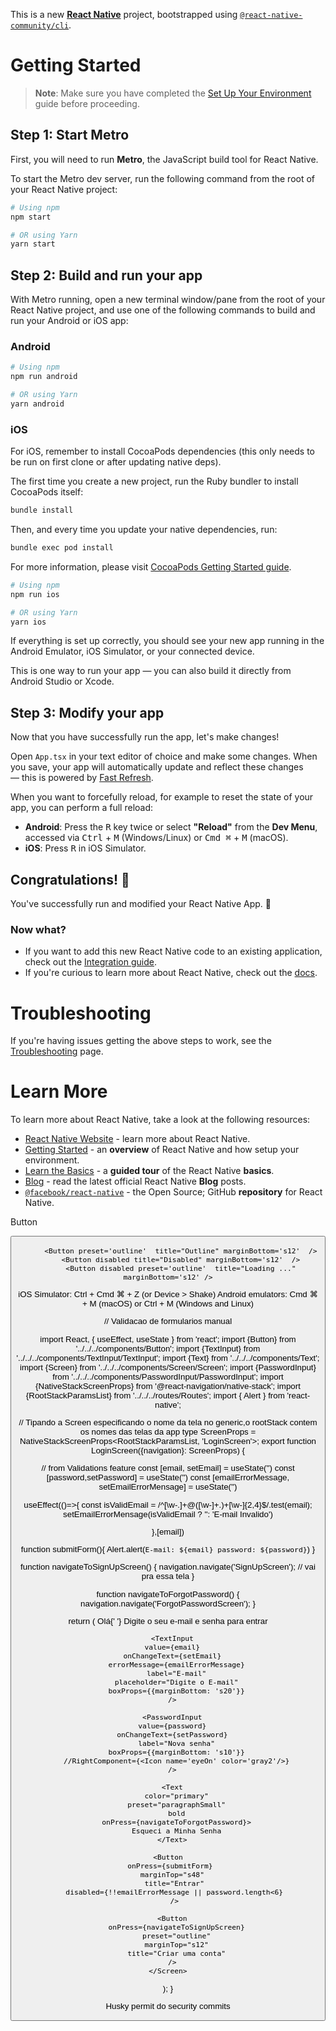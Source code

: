 This is a new [**React Native**](https://reactnative.dev) project, bootstrapped using [`@react-native-community/cli`](https://github.com/react-native-community/cli).

# Getting Started

> **Note**: Make sure you have completed the [Set Up Your Environment](https://reactnative.dev/docs/set-up-your-environment) guide before proceeding.

## Step 1: Start Metro

First, you will need to run **Metro**, the JavaScript build tool for React Native.

To start the Metro dev server, run the following command from the root of your React Native project:

```sh
# Using npm
npm start

# OR using Yarn
yarn start
```

## Step 2: Build and run your app

With Metro running, open a new terminal window/pane from the root of your React Native project, and use one of the following commands to build and run your Android or iOS app:

### Android

```sh
# Using npm
npm run android

# OR using Yarn
yarn android
```

### iOS

For iOS, remember to install CocoaPods dependencies (this only needs to be run on first clone or after updating native deps).

The first time you create a new project, run the Ruby bundler to install CocoaPods itself:

```sh
bundle install
```

Then, and every time you update your native dependencies, run:

```sh
bundle exec pod install
```

For more information, please visit [CocoaPods Getting Started guide](https://guides.cocoapods.org/using/getting-started.html).

```sh
# Using npm
npm run ios

# OR using Yarn
yarn ios
```

If everything is set up correctly, you should see your new app running in the Android Emulator, iOS Simulator, or your connected device.

This is one way to run your app — you can also build it directly from Android Studio or Xcode.

## Step 3: Modify your app

Now that you have successfully run the app, let's make changes!

Open `App.tsx` in your text editor of choice and make some changes. When you save, your app will automatically update and reflect these changes — this is powered by [Fast Refresh](https://reactnative.dev/docs/fast-refresh).

When you want to forcefully reload, for example to reset the state of your app, you can perform a full reload:

- **Android**: Press the <kbd>R</kbd> key twice or select **"Reload"** from the **Dev Menu**, accessed via <kbd>Ctrl</kbd> + <kbd>M</kbd> (Windows/Linux) or <kbd>Cmd ⌘</kbd> + <kbd>M</kbd> (macOS).
- **iOS**: Press <kbd>R</kbd> in iOS Simulator.

## Congratulations! :tada:

You've successfully run and modified your React Native App. :partying_face:

### Now what?

- If you want to add this new React Native code to an existing application, check out the [Integration guide](https://reactnative.dev/docs/integration-with-existing-apps).
- If you're curious to learn more about React Native, check out the [docs](https://reactnative.dev/docs/getting-started).

# Troubleshooting

If you're having issues getting the above steps to work, see the [Troubleshooting](https://reactnative.dev/docs/troubleshooting) page.

# Learn More

To learn more about React Native, take a look at the following resources:

- [React Native Website](https://reactnative.dev) - learn more about React Native.
- [Getting Started](https://reactnative.dev/docs/environment-setup) - an **overview** of React Native and how setup your environment.
- [Learn the Basics](https://reactnative.dev/docs/getting-started) - a **guided tour** of the React Native **basics**.
- [Blog](https://reactnative.dev/blog) - read the latest official React Native **Blog** posts.
- [`@facebook/react-native`](https://github.com/facebook/react-native) - the Open Source; GitHub **repository** for React Native.


Button

<Button preset='primary' loading title="Primary" marginBottom='s12' />
          

          
          <Button preset='outline'  title="Outline" marginBottom='s12'  />
          <Button disabled title="Disabled" marginBottom='s12'  />
          <Button disabled preset='outline'  title="Loading ..." marginBottom='s12' />


iOS Simulator: Ctrl + Cmd ⌘ + Z (or Device > Shake)
Android emulators: Cmd ⌘ + M (macOS) or Ctrl + M (Windows and Linux)



// Validacao de formularios manual


import React, { useEffect, useState } from 'react';
import {Button} from '../../../components/Button';
import {TextInput} from '../../../components/TextInput/TextInput';
import {Text} from '../../../components/Text';
import {Screen} from '../../../components/Screen/Screen';
import {PasswordInput} from '../../../components/PasswordInput/PasswordInput';
import {NativeStackScreenProps} from '@react-navigation/native-stack';
import {RootStackParamsList} from '../../../routes/Routes';
import { Alert } from 'react-native';

// Tipando a Screen especificando o nome da tela no generic,o rootStack contem os nomes das telas da app
type ScreenProps = NativeStackScreenProps<RootStackParamsList, 'LoginScreen'>;
export function LoginScreen({navigation}: ScreenProps) {

  // from Validations feature
  const [email, setEmail] = useState('')
  const [password,setPassword] = useState('') 
  const [emailErrorMessage, setEmailErrorMensage] = useState('')

  useEffect(()=>{
    const isValidEmail = /^[\w-\.]+@([\w-]+\.)+[\w-]{2,4}$/.test(email);
    setEmailErrorMensage(isValidEmail ? '': 'E-mail Invalido')

  },[email])

  function submitForm(){
    Alert.alert(`E-mail: ${email} password: ${password}`)
  }

  function navigateToSignUpScreen() {
    navigation.navigate('SignUpScreen'); // vai pra essa tela
  }

  function navigateToForgotPassword() {
    navigation.navigate('ForgotPasswordScreen');
  }

  return (
    <Screen scrollabre>
      <Text marginBottom="s8" preset="headingLarge">
        Olá{' '}
      </Text>
      <Text marginBottom="s40" preset="paragraphLarge">
        Digite o seu e-mail e senha para entrar
      </Text>

      <TextInput
      value={email}
      onChangeText={setEmail}
        errorMessage={emailErrorMessage}
        label="E-mail"
        placeholder="Digite o E-mail"
        boxProps={{marginBottom: 's20'}}
      />

      <PasswordInput
      value={password}
      onChangeText={setPassword}
        label="Nova senha"
        boxProps={{marginBottom: 's10'}}
        //RightComponent={<Icon name='eyeOn' color='gray2'/>}
      />

      <Text
        color="primary"
        preset="paragraphSmall"
        bold
        onPress={navigateToForgotPassword}>
        Esqueci a Minha Senha
      </Text>

      <Button  
      onPress={submitForm} 
      marginTop="s48"
       title="Entrar"
       disabled={!!emailErrorMessage || password.length<6}
       />

      <Button
        onPress={navigateToSignUpScreen}
        preset="outline"
        marginTop="s12"
        title="Criar uma conta"
      />
    </Screen>
  );
}

Husky permit do security commits
